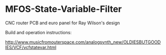 MFOS-State-Variable-Filter
==========================

CNC router PCB and euro panel for Ray Wilson's design

Build and operation instructions:

http://www.musicfromouterspace.com/analogsynth_new/OLDIESBUTGOODIES/VCF/vcfstatevar.html
